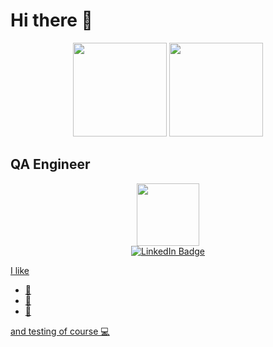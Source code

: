 #  Hi there 👋

<p align='center'>
   <a href="https://github-readme-stats.vercel.app/api?username=MikylskayaMN3&show_icons=true&count_private=true">
       <img height=150 src="https://github-readme-stats.vercel.app/api?username=MikylskayaMN&show_icons=true&count_private=true"/></a>
   <a href="https://github.com/MikylskayaMN/github-readme-stats">
       <img height=150 src="https://github-readme-stats.vercel.app/api/top-langs/?username=MikylskayaMN&layout=compact"/></a>
</p>

## QA Engineer


<div id="header" align="center">
  <img src="https://media0.giphy.com/media/dTtOyFXfwU5Io91IVW/giphy.gif?cid=ecf05e47uf0o4zuip3x0gu3gbkj4oyp38sw5v2m3z2gc0rtk&rid=giphy.gif&ct=s" width="100"/>
</div>

<div id="badges" align="center">
  <a href="your-linkedin - www.linkedin.com/in/mikulskaya-marharyta">
<img src="https://img.shields.io/badge/LinkedIn-blue?style=for-the-badge&logo=linkedin&logoColor=white" alt="LinkedIn Badge"/>
</div>


I like

- 🍫
- 💃
- 🌻

and testing of course 💻

<!--
**MikylskayaMN/MikylskayaMN** is a ✨ _special_ ✨ repository because its `README.md` (this file) appears on your GitHub profile.

Here are some ideas to get you started:

- 🔭 I’m currently working on ...
- 🌱 I’m currently learning ...
- 👯 I’m looking to collaborate on ...
- 🤔 I’m looking for help with ...
- 💬 Ask me about ...
- 📫 How to reach me: ...
- 😄 Pronouns: ...
- ⚡ Fun fact: ...
-->

